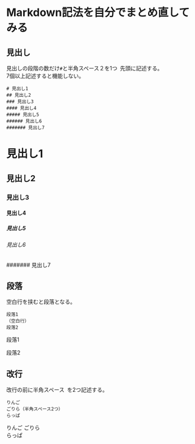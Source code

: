 # Markdown記法を自分でまとめ直してみる


## 見出し
見出しの段階の数だけ`#`と半角スペース２を1つ` `先頭に記述する。  
7個以上記述すると機能しない。
```
# 見出し1
## 見出し2
### 見出し3
#### 見出し4
##### 見出し5
###### 見出し6
####### 見出し7
```
# 見出し1
## 見出し2
### 見出し3
#### 見出し4
##### 見出し5
###### 見出し6
####### 見出し7
  
  
  
## 段落
空白行を挟むと段落となる。
```
段落1
（空白行）
段落2
```
段落1

段落2


## 改行
改行の前に半角スペース` `を2つ記述する。
```
りんご
ごりら（半角スペース2つ）
らっぱ
```
りんご
ごりら  
らっぱ
